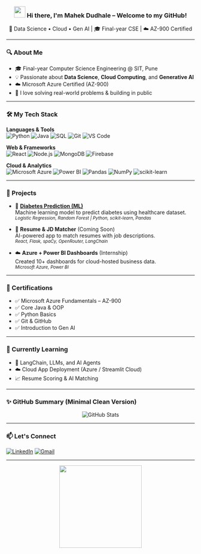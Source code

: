 <!-- Mahek Dudhale | Profile README -->

<h3 align="center">
  <img src="https://raw.githubusercontent.com/MartinHeinz/MartinHeinz/master/wave.gif" width="30px" style="display:inline-block;" />
  Hi there, I'm <b>Mahek Dudhale</b> – Welcome to my GitHub!
</h3>

<p align="center">
  🚀 Data Science • Cloud • Gen AI | 🎓 Final-year CSE | ☁️ AZ-900 Certified  
</p>

---

### 🔍 About Me

- 🎓 Final-year Computer Science Engineering @ SIT, Pune  
- 💡 Passionate about **Data Science**, **Cloud Computing**, and **Generative AI**  
- ☁️ Microsoft Azure Certified (AZ-900)  
- 🧠 I love solving real-world problems & building in public  

---

### 🛠️ My Tech Stack

**Languages & Tools**  
![Python](https://img.shields.io/badge/Python-14354C?style=flat-square&logo=python&logoColor=white)
![Java](https://img.shields.io/badge/Java-ED8B00?style=flat-square&logo=openjdk&logoColor=white)
![SQL](https://img.shields.io/badge/SQL-3776AB?style=flat-square&logo=mysql&logoColor=white)
![Git](https://img.shields.io/badge/Git-F05032?style=flat-square&logo=git&logoColor=white)
![VS Code](https://img.shields.io/badge/VS%20Code-007ACC?style=flat-square&logo=visualstudiocode&logoColor=white)

**Web & Frameworks**  
![React](https://img.shields.io/badge/React-20232A?style=flat-square&logo=react&logoColor=61DAFB)
![Node.js](https://img.shields.io/badge/Node.js-339933?style=flat-square&logo=node-dot-js&logoColor=white)
![MongoDB](https://img.shields.io/badge/MongoDB-4EA94B?style=flat-square&logo=mongodb&logoColor=white)
![Firebase](https://img.shields.io/badge/Firebase-FFCA28?style=flat-square&logo=firebase&logoColor=black)

**Cloud & Analytics**  
![Microsoft Azure](https://img.shields.io/badge/Azure-0078D4?style=flat-square&logo=microsoftazure&logoColor=white)
![Power BI](https://img.shields.io/badge/PowerBI-F2C811?style=flat-square&logo=powerbi&logoColor=black)
![Pandas](https://img.shields.io/badge/Pandas-150458?style=flat-square&logo=pandas&logoColor=white)
![NumPy](https://img.shields.io/badge/Numpy-013243?style=flat-square&logo=numpy&logoColor=white)
![scikit-learn](https://img.shields.io/badge/Scikit--Learn-F7931E?style=flat-square&logo=scikitlearn&logoColor=white)

---

### 📌 Projects

- 🔬 [**Diabetes Prediction (ML)**](https://github.com/mahek-dudhale/diabetes-prediction-ml)  
  Machine learning model to predict diabetes using healthcare dataset.  
  <sub><i>Logistic Regression, Random Forest | Python, scikit-learn, Pandas</i></sub>

- 🧠 **Resume & JD Matcher** (Coming Soon)  
  AI-powered app to match resumes with job descriptions.  
  <sub><i>React, Flask, spaCy, OpenRouter, LangChain</i></sub>

- ☁️ **Azure + Power BI Dashboards** (Internship)  
  Created 10+ dashboards for cloud-hosted business data.  
  <sub><i>Microsoft Azure, Power BI</i></sub>

---

### 🏅 Certifications

- ✅ Microsoft Azure Fundamentals – AZ-900  
- ✅ Core Java & OOP  
- ✅ Python Basics  
- ✅ Git & GitHub  
- ✅ Introduction to Gen AI

---

### 🌱 Currently Learning

- 🔁 LangChain, LLMs, and AI Agents  
- ☁️ Cloud App Deployment (Azure / Streamlit Cloud)  
- 📈 Resume Scoring & AI Matching

---

### ✨ GitHub Summary (Minimal Clean Version)

<p align="center">
  <img src="https://github-profile-summary-cards.vercel.app/api/cards/profile-details?username=mahek-dudhale&theme=github_dark" alt="GitHub Stats" />
</p>

---

### 📫 Let's Connect

[![LinkedIn](https://img.shields.io/badge/Mahek%20Dudhale-0077B5?style=flat&logo=linkedin&logoColor=white)](https://linkedin.com/in/mahek-dudhale)
[![Gmail](https://img.shields.io/badge/mahekdudhale23@gmail.com-D14836?style=flat&logo=gmail&logoColor=white)](mailto:mahekdudhale23@gmail.com)

---

<p align="center">
  <img src="https://media.giphy.com/media/MFvxMNPzKyywMWyYEv/giphy.gif" width="220" />
</p>


